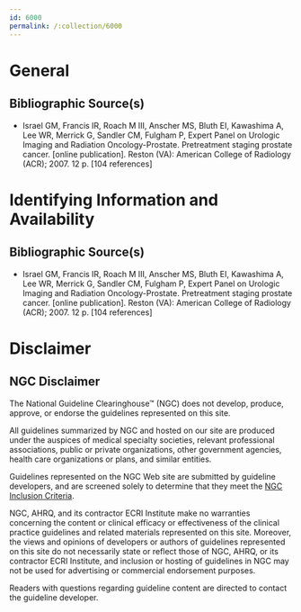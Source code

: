 ```yaml
---
id: 6000
permalink: /:collection/6000
---
```


# General

## Bibliographic Source(s)

- Israel GM, Francis IR, Roach M III, Anscher MS, Bluth EI, Kawashima A, Lee WR, Merrick G, Sandler CM, Fulgham P, Expert Panel on Urologic Imaging and Radiation Oncology-Prostate. Pretreatment staging prostate cancer. [online publication]. Reston (VA): American College of Radiology (ACR); 2007. 12 p. [104 references]

# Identifying Information and Availability

## Bibliographic Source(s)

- Israel GM, Francis IR, Roach M III, Anscher MS, Bluth EI, Kawashima A, Lee WR, Merrick G, Sandler CM, Fulgham P, Expert Panel on Urologic Imaging and Radiation Oncology-Prostate. Pretreatment staging prostate cancer. [online publication]. Reston (VA): American College of Radiology (ACR); 2007. 12 p. [104 references]

# Disclaimer

## NGC Disclaimer

The National Guideline Clearinghouse™ (NGC) does not develop, produce, approve, or endorse the guidelines represented on this site.

All guidelines summarized by NGC and hosted on our site are produced under the auspices of medical specialty societies, relevant professional associations, public or private organizations, other government agencies, health care organizations or plans, and similar entities.

Guidelines represented on the NGC Web site are submitted by guideline developers, and are screened solely to determine that they meet the [NGC Inclusion Criteria](/help-and-about/summaries/inclusion-criteria).

NGC, AHRQ, and its contractor ECRI Institute make no warranties concerning the content or clinical efficacy or effectiveness of the clinical practice guidelines and related materials represented on this site. Moreover, the views and opinions of developers or authors of guidelines represented on this site do not necessarily state or reflect those of NGC, AHRQ, or its contractor ECRI Institute, and inclusion or hosting of guidelines in NGC may not be used for advertising or commercial endorsement purposes.

Readers with questions regarding guideline content are directed to contact the guideline developer.

